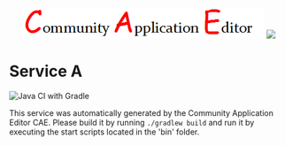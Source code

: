 <p align="center">
  <img src="https://github.com/PhilCAEOrg2/microservice-415/blob/master/img/logo.png" />
  <img src="https://raw.githubusercontent.com/rwth-acis/las2peer/master/img/logo/bitmap/las2peer-logo-128x128.png" />
</p>

Service A
===================
![Java CI with Gradle](https://github.com/PhilCAEOrg2/microservice-415/workflows/Java%20CI%20with%20Gradle/badge.svg?branch=master)

This service was automatically generated by the Community Application Editor CAE. Please build it by running `./gradlew build` and run it by executing the start scripts located in the 'bin' folder.
